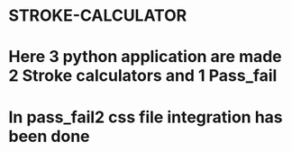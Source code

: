 # STROKE-CALCULATOR
# Here 3 python application are made 2 Stroke calculators and 1 Pass_fail
# In pass_fail2 css file integration has been done
